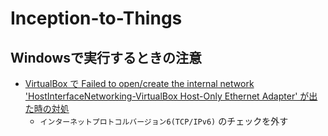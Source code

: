 # Inception-to-Things

## Windowsで実行するときの注意

- [VirtualBox で Failed to open/create the internal network 'HostInterfaceNetworking-VirtualBox Host-Only Ethernet Adapter' が出た時の対処](https://qiita.com/0xC0FFEE/items/ae80a7d767144c2e1992)
  - `インターネットプロトコルバージョン6(TCP/IPv6)` のチェックを外す